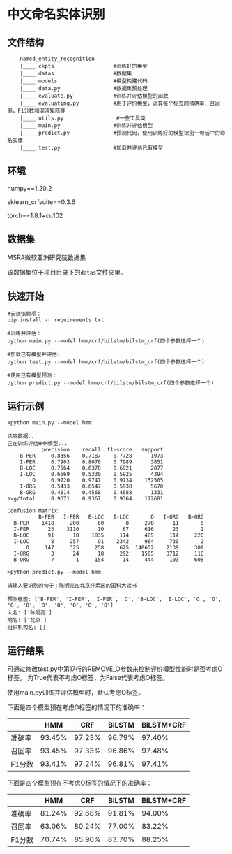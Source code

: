 # 中文命名实体识别

## 文件结构
```
    named_entity_recognition
    |____ ckpts                   #训练好的模型                          
    |____ datas                   #数据集
    |____ models                  #模型构建代码
    |____ data.py                 #数据集预处理
    |____ evaluate.py             #训练并评估模型的函数
    |____ evaluating.py           #用于评价模型，计算每个标签的精确率，召回率，F1分数和混淆矩阵等
    |____ utils.py                 #一些工具类
    |____ main.py                 #训练并评估模型
    |____ predict.py              #预测代码，使用训练好的模型识别一句话中的命名实体
    |____ test.py                 #加载并评估已有模型
```
## 环境    
numpy==1.20.2

sklearn_crfsuite==0.3.6

torch==1.8.1+cu102
       
## 数据集
MSRA微软亚洲研究院数据集

该数据集位于项目目录下的`datas`文件夹里。

## 快速开始
```
#安装依赖项：
pip install -r requirements.txt

#训练并评估：
python main.py --model hmm/crf/bilstm/bilstm_crf(四个参数选择一个)

#加载已有模型并评估:
python test.py --model hmm/crf/bilstm/bilstm_crf(四个参数选择一个)

#使用已有模型预测：
python predict.py --model hmm/crf/bilstm/bilstm_crf(四个参数选择一个)
```

## 运行示例
```
>python main.py --model hmm

读取数据...
正在训练评估HMM模型...
           precision    recall  f1-score   support
    B-PER     0.8356    0.7187    0.7728      1973
    I-PER     0.7903    0.8076    0.7989      3851
    B-LOC     0.7564    0.6378    0.6921      2877
    I-LOC     0.6669    0.5330    0.5925      4394
        O     0.9720    0.9747    0.9734    152505
    I-ORG     0.5433    0.6547    0.5938      5670
    B-ORG     0.4814    0.4568    0.4688      1331
avg/total     0.9371    0.9367    0.9364    172601

Confusion Matrix:
          B-PER   I-PER   B-LOC   I-LOC       O   I-ORG   B-ORG
  B-PER    1418     200      60       8     270      11       6
  I-PER      23    3110      10      67     616      23       2
  B-LOC      91      18    1835     114     485     114     220
  I-LOC       8     257      91    2342     964     730       2
      O     147     325     258     675  148652    2139     309
  I-ORG       3      24      18     292    1505    3712     116
  B-ORG       7       1     154      14     444     103     608

>python predict.py --model hmm

请输入要识别的句子：陈明亮在北京怀柔区的国科大读书

预测标签: ['B-PER', 'I-PER', 'I-PER', 'O', 'B-LOC', 'I-LOC', 'O', 'O', 'O', 'O', 'O', 'O', 'O', 'O', 'O']
人名: ['陈明亮']
地名: ['北京']
组织机构名: []
```
## 运行结果
可通过修改test.py中第17行的REMOVE_O参数来控制评价模型性能时是否考虑O标签。
为True代表不考虑O标签，为False代表考虑O标签。

使用main.py训练并评估模型时，默认考虑O标签。

下面是四个模型预在考虑O标签的情况下的准确率：

|      | HMM    | CRF    | BiLSTM | BiLSTM+CRF | 
| ---- | ------ | ------ | ------ | ---------- |     
| 准确率  | 93.45% | 97.23% | 96.79% | 97.40%     |
| 召回率  | 93.45% | 97.33% | 96.86% | 97.48%     | 
| F1分数 | 93.41% | 97.24% | 96.81% | 97.41%     |

下面是四个模型预在不考虑O标签的情况下的准确率：

|      | HMM    | CRF    | BiLSTM | BiLSTM+CRF | 
| ---- | ------ | ------ | ------ | ---------- |   
| 准确率  | 81.24% | 92.68% | 91.81% | 94.00%     |
| 召回率  | 63.06% | 80.24% | 77.00% | 83.22%     |   
| F1分数 | 70.74% | 85.90% | 83.70% | 88.25%     |



















